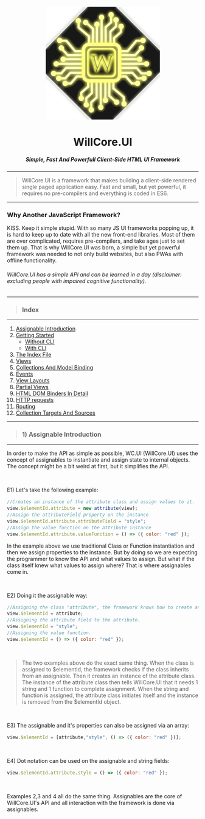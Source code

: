 <p align="center">
<img src="WillCore.UI/Images/WillCoreLogo.png"  />
<h1 align="center">WillCore.UI</h1>
<h5 align="center">Simple, Fast And Powerfull Client-Side HTML UI Framework</h5>
</p>

___

> WillCore.UI is a framework that makes building a client-side rendered single paged application easy. Fast and small, but yet powerful, it requires no pre-compilers and everything is coded in ES6.

___

### Why Another JavaScript Framework?

KISS. Keep it simple stupid. With so many JS UI frameworks popping up, it is hard to keep up to date with all the new front-end libraries. Most of them are over complicated, requires pre-compilers, and take ages just to set them up. That is why WillCore.UI was born, a simple but yet powerful framework was needed to not only build websites, but also PWAs with offline functionality.

###### WillCore.UI has a simple API and can be learned in a day (disclaimer: excluding people with impaired cognitive functionality). 
___
> ### Index
___
1. [Assignable Introduction](#assignable)
2. [Getting Started](#gettingStarted)
   * [Without CLI]()
   * [With CLI]()
2. [The Index File](#indexFile)
3. [Views](#views)
4. [Collections And Model Binding](#collections)
5. [Events](#events)
6. [View Layouts](#layouts)
7. [Partial Views](#partials)
8. [HTML DOM Binders In Detail](#dombinders)
10. [HTTP requests](#requests)
11. [Routing](#routing)
12. [Collection Targets And Sources](#targetssources)

___
> ### 1) Assignable Introduction
___

In order to make the API as simple as possible, WC.UI (WillCore.UI) uses the concept of assignables to instantiate and assign state to internal objects. The concept might be a bit weird at first, but it simplifies the API.

<br/>

E1) Let's take the following example:

```javascript
//Creates an instance of the attribute class and assign values to it.
view.$elementId.attribute = new attribute(view);
//Assign the attributeField property on the instance
view.$elementId.attribute.attributeField = "style";
//Assign the value function on the attribute instance
view.$elementId.attribute.valueFunction = () => ({ color: "red" });
```

In the example above we use traditional Class or Function instantiation and then we assign properties to the instance. But by doing so we are expecting the programmer to know the API and what values to assign. But what if the class itself knew what values to assign where? That is where assignables come in.

<br/>

E2) Doing it the assignable way:

```javascript
//Assigning the class "attribute", the framework knows how to create an instance and where it should live.
view.$elementId = attribute;
//Assigning the attribute field to the attribute.
view.$elementId = "style";
//Assigning the value function.
view.$elementId = () => ({ color: "red" });
```
<br/>

>The two examples above do the exact same thing. 
When the class is assigned to $elementId, the framework checks if the class inherits from an assignable. Then it creates an instance of the attribute class. The instance of the attribute class then tells WillCore.UI that it needs 1 string and 1 function to complete assignment. When the string and function is assigned, the attribute class initiates itself and the instance is removed from 
the $elementId object.

<br/>

E3) The assignable and it's properties can also be assigned via an array:

```javascript
view.$elementId = [attribute,"style", () => ({ color: "red" })];
```

<br/>

E4) Dot notation can be used on the assignable and string fields:

```javascript
view.$elementId.attribute.style = () => ({ color: "red" });
```
<br/>

Examples 2,3 and 4 all do the same thing. Assignables are the core of WillCore.UI's API and all interaction with the framework is done via assignables.
